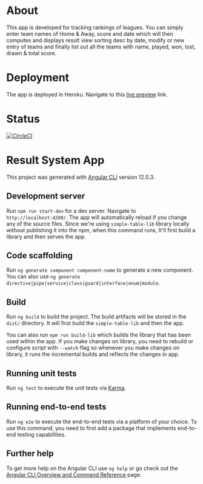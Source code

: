 # About

This app is developed for tracking rankings of leagues. You can simply enter team names of Home & Away, score and date which will then
computes and displays result view sorting desc by date, modify or new entry of teams and finally list out all the teams with name, played, won, lost, drawn & total score.

# Deployment

The app is deployed in Heroku. Navigate to this [live preview](http://league-result.herokuapp.com/) link.

# Status
[![CircleCI](https://circleci.com/gh/irowbin/league-app.svg?style=svg)](https://circleci.com/gh/irowbin/league-app)


# Result System App

This project was generated with [Angular CLI](https://github.com/angular/angular-cli) version 12.0.3.

## Development server

Run `npm run start-dev` for a dev server. Navigate to `http://localhost:4200/`.
The app will automatically reload if you change any of the source files.
Since we're using `simple-table-lib` library locally without publishing it into the npm, when this command runs, It'll first build a library and then serves the app.

## Code scaffolding

Run `ng generate component component-name` to generate a new component. You can also use `ng generate directive|pipe|service|class|guard|interface|enum|module`.

## Build

Run `ng build` to build the project. The build artifacts will be stored in the `dist/` directory.
It will first build the `simple-table-lib` and then the app.

You can also run `npm run build-lib` which builds the library that has been used within the app. If you make changes on
library, you need to rebuild or configure script with `--watch` flag so whenever you make changes on library, it runs the incremental builds and reflects the changes in app.

## Running unit tests

Run `ng test` to execute the unit tests via [Karma](https://karma-runner.github.io).

## Running end-to-end tests

Run `ng e2e` to execute the end-to-end tests via a platform of your choice. To use this command, you need to first add a package that implements end-to-end testing capabilities.

## Further help

To get more help on the Angular CLI use `ng help` or go check out the [Angular CLI Overview and Command Reference](https://angular.io/cli) page.
